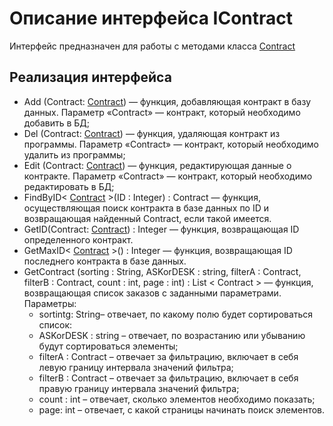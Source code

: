 # Описание интерфейса IContract
Интерфейс предназначен для работы с методами класса [Contract](https://github.com/Veselyaskin99/README/blob/main/Contract.md)

## Реализация интерфейса
+ Add (Contract: [Contract](https://github.com/Veselyaskin99/README/blob/main/Contract.md)) — функция, добавляющая контракт в базу данных. Параметр «Contract» — контракт, который необходимо добавить в БД;
+ Del (Contract: [Contract](https://github.com/Veselyaskin99/README/blob/main/Contract.md)) — функция, удаляющая контракт из программы. Параметр «Contract» — контракт, который необходимо удалить из программы;
+ Edit (Contract: [Contract](https://github.com/Veselyaskin99/README/blob/main/Contract.md)) — функция, редактирующая данные о контракте. Параметр «Contract» — контракт, который необходимо редактировать в БД;
+ FindByID< [Contract](https://github.com/Veselyaskin99/README/blob/main/Contract.md) >(ID : Integer) : Contract — функция, осуществляющая поиск контракта в базе данных по ID и возвращающая найденный Contract, если такой имеется. 
+ GetID(Contract: [Contract](https://github.com/Veselyaskin99/README/blob/main/Contract.md)) : Integer — функция, возвращающая ID определенного контракт. 
+ GetMaxID< [Contract](https://github.com/Veselyaskin99/README/blob/main/Contract.md) >() : Integer — функция, возвращающая ID последнего контракта в базе данных.
+ GetContract (sorting : String, ASKorDESK : string, filterA : Contract, filterB : Contract, count : int, page : int) : List < Contract > — функция, возвращающая список заказов с заданными параметрами. Параметры: 
   - sortintg: String– отвечает, по какому полю будет сортироваться список:
   - ASKorDESK : string – отвечает, по возрастанию или убыванию будут сортироваться элементы;
   - filterA : Contract – отвечает за фильтрацию, включает в себя левую границу интервала значений фильтра;
   - filterB : Contract – отвечает за фильтрацию, включает в себя правую границу интервала значений фильтра; 
   - count : int – отвечает, сколько элементов необходимо показать;
   - page: int – отвечает, с какой страницы начинать поиск элементов.
